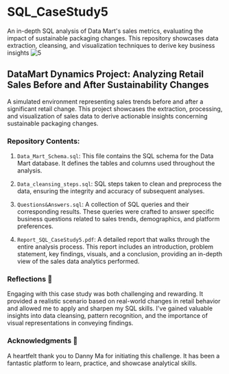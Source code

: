 # SQL_CaseStudy5
An in-depth SQL analysis of Data Mart's sales metrics, evaluating the impact of sustainable packaging changes. This repository showcases data extraction, cleansing, and visualization techniques to derive key business insights
![5](https://github.com/fatihhsahin1/SQL_CaseStudy5/assets/76142095/3b6867d7-3507-478c-898e-9cbf29cd4b21)


## DataMart Dynamics Project: Analyzing Retail Sales Before and After Sustainability Changes
 A simulated environment representing sales trends before and after a significant retail change. This project showcases the extraction, processing, and visualization of sales data to derive actionable insights concerning sustainable packaging changes.

### Repository Contents:

1.  `Data_Mart_Schema.sql`:
This file contains the SQL schema for the Data Mart database. It defines the tables and columns used throughout the analysis.

2.  `Data_cleansing_steps.sql`:
SQL steps taken to clean and preprocess the data, ensuring the integrity and accuracy of subsequent analyses.

3.  `Questions&Answers.sql`:
A collection of SQL queries and their corresponding results. These queries were crafted to answer specific business questions related to sales trends, demographics, and platform preferences.

4.  `Report_SQL_CaseStudy5.pdf`:
A detailed report that walks through the entire analysis process. This report includes an introduction, problem statement, key findings, visuals, and a conclusion, providing an in-depth view of the sales data analytics performed.

### Reflections 💭
Engaging with this case study was both challenging and rewarding. It provided a realistic scenario based on real-world changes in retail behavior and allowed me to apply and sharpen my SQL skills. I've gained valuable insights into data cleansing, pattern recognition, and the importance of visual representations in conveying findings.

### Acknowledgments 🙏
A heartfelt thank you to Danny Ma for initiating this challenge. It has been a fantastic platform to learn, practice, and showcase analytical skills. 

